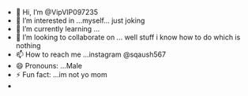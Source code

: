 - 👋 Hi, I’m @VipVIP097235
- 👀 I’m interested in ...myself... just joking
- 🌱 I’m currently learning ...
- 💞️ I’m looking to collaborate on ... well stuff i know how to do which is nothing
- 📫 How to reach me ...instagram @sqaush567
- 😄 Pronouns: ...Male
- ⚡ Fun fact: ...im not yo mom
- 

<!---
VipVIP097235/VipVIP097235 is a ✨ special ✨ repository because its `README.md` (this file) appears on your GitHub profile.
You can click the Preview link to take a look at your changes.
--->
